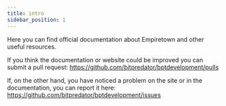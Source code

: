 ```yaml
---
title: intro
sidebar_position: 1
---
```


Here you can find official documentation about Empiretown and other useful resources.

If you think the documentation or website could be improved you can submit a pull request: https://github.com/bitpredator/bptdevelopment/pulls

If, on the other hand, you have noticed a problem on the site or in the documentation, you can report it here: https://github.com/bitpredator/bptdevelopment/issues